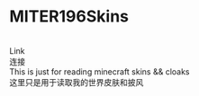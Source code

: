 # MITER196Skins
<br>Link
<br>连接
<br>This is just for reading minecraft skins && cloaks
<br>这里只是用于读取我的世界皮肤和披风
